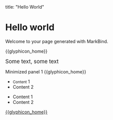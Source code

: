<frontmatter>
title: "Hello World"
</frontmatter>

# Hello world
Welcome to your page generated with MarkBind.

{{glyphicon_home}}

<big>Some text, some text</big>

<panel type="info" >

<div slot="header">Minimized panel 1 {{glyphicon_home}}</div>

* <small>Content</small> 1
* Content 2

<panel type="seamless" header="Minimized panel 1" minimized >

* Content 1
* Content 2

</panel>

</panel>

<p/>

[{{glyphicon_home}}](http://google.com)

<small><small><span class="glyphicon glyphicon-search" aria-hidden="true"></span></smal></small>

<tabs> 
  <tab header="<span class='glyphicon glyphicon-search' aria-hidden='true'>">

```java

```
  </tab>
  <tab header="**{​{glyphicon_home}​}**">


</tab>
</tabs>

